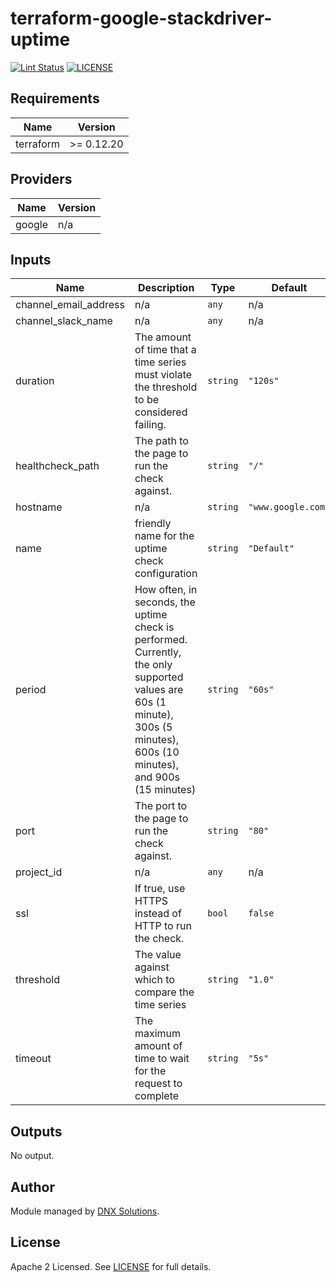 # terraform-google-stackdriver-uptime

[![Lint Status](https://github.com/DNXLabs/terraform-google-stackdriver-uptime/workflows/Lint/badge.svg)](https://github.com/DNXLabs/terraform-google-stackdriver-uptime/actions)
[![LICENSE](https://img.shields.io/github/license/DNXLabs/terraform-google-stackdriver-uptime)](https://github.com/DNXLabs/terraform-google-stackdriver-uptime/blob/master/LICENSE)

<!--- BEGIN_TF_DOCS --->
## Requirements

| Name | Version |
|------|---------|
| terraform | >= 0.12.20 |

## Providers

| Name | Version |
|------|---------|
| google | n/a |

## Inputs

| Name | Description | Type | Default | Required |
|------|-------------|------|---------|:--------:|
| channel\_email\_address | n/a | `any` | n/a | yes |
| channel\_slack\_name | n/a | `any` | n/a | yes |
| duration | The amount of time that a time series must violate the threshold to be considered failing. | `string` | `"120s"` | no |
| healthcheck\_path | The path to the page to run the check against. | `string` | `"/"` | no |
| hostname | n/a | `string` | `"www.google.com"` | no |
| name | friendly name for the uptime check configuration | `string` | `"Default"` | no |
| period | How often, in seconds, the uptime check is performed. Currently, the only supported values are 60s (1 minute), 300s (5 minutes), 600s (10 minutes), and 900s (15 minutes) | `string` | `"60s"` | no |
| port | The port to the page to run the check against. | `string` | `"80"` | no |
| project\_id | n/a | `any` | n/a | yes |
| ssl | If true, use HTTPS instead of HTTP to run the check. | `bool` | `false` | no |
| threshold | The value against which to compare the time series | `string` | `"1.0"` | no |
| timeout | The maximum amount of time to wait for the request to complete | `string` | `"5s"` | no |

## Outputs

No output.

<!--- END_TF_DOCS --->

## Author
Module managed by [DNX Solutions](https://github.com/DNXLabs).

## License
Apache 2 Licensed. See [LICENSE](https://github.com/DNXLabs/terraform-google-stackdriver-uptime/blob/master/LICENSE) for full details.
